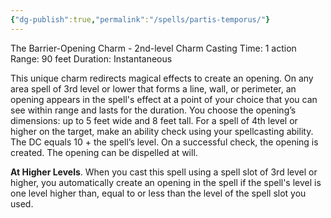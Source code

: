 ```yaml
---
{"dg-publish":true,"permalink":"/spells/partis-temporus/"}
---
```


The Barrier-Opening Charm - 2nd-level Charm 
Casting Time: 1 action 
Range: 90 feet 
Duration: Instantaneous 

This unique charm redirects magical effects to create an opening. On any area spell of 3rd level or lower that forms a line, wall, or perimeter, an opening appears in the spell's effect at a point of your choice that you can see within range and lasts for the duration. You choose the opening’s dimensions: up to 5 feet wide and 8 feet tall. For a spell of 4th level or higher on the target, make an ability check using your spellcasting ability. The DC equals 10 + the spell’s level. On a successful check, the opening is created. The opening can be dispelled at will. 

**At Higher Levels**. When you cast this spell using a spell slot of 3rd level or higher, you automatically create an opening in the spell if the spell's level is one level higher than, equal to or less than the level of the spell slot you used.